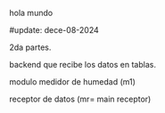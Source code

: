hola mundo

#update: dece-08-2024


2da partes.

backend que recibe los datos en tablas.

modulo medidor de humedad (m1)

receptor de datos (mr= main receptor)


